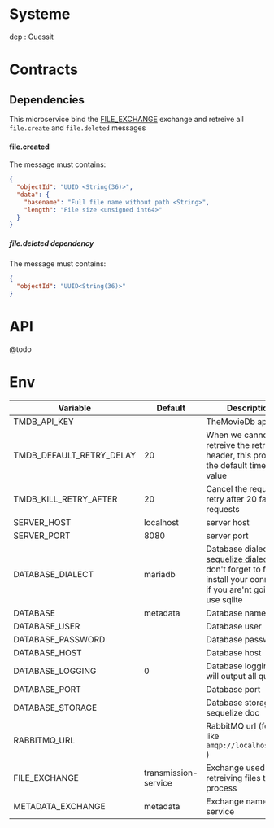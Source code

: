 Systeme
=======

dep : Guessit

Contracts
=========
## Dependencies

This microservice bind the [FILE_EXCHANGE](#Env) exchange and retreive all `file.create` and `file.deleted` messages

#### file.created
The message must contains:
```json
{
  "objectId": "UUID <String(36)>",
  "data": {
    "basename": "Full file name without path <String>",
    "length": "File size <unsigned int64>"
  } 
}
```

##### file.deleted dependency
The message must contains:
```json
{
  "objectId": "UUID<String(36)>"
}
```

### 

API
===
@todo

Env
===

Variable                | Default        | Description
----------------------- | -------------- | --------------
TMDB_API_KEY            |                | TheMovieDb api key
TMDB_DEFAULT_RETRY_DELAY | 20            | When we cannot retreive the retry-after header, this provide the default timeout value
TMDB_KILL_RETRY_AFTER   | 20             | Cancel the request retry after 20 failed requests
SERVER_HOST             | localhost      | server host
SERVER_PORT             | 8080           | server port
DATABASE_DIALECT        | mariadb        | Database dialect cf [sequelize dialect](http://docs.sequelizejs.com/en/1.7.0/docs/usage/#dialects), don't forget to fork & install your connector if you are'nt going to use sqlite
DATABASE                | metadata       | Database name
DATABASE_USER           |                | Database user
DATABASE_PASSWORD       |                | Database password
DATABASE_HOST           |                | Database host
DATABASE_LOGGING        | 0              | Database logging, it will output all queries
DATABASE_PORT           |                | Database port
DATABASE_STORAGE        |                | Database storage cf sequelize doc
RABBITMQ_URL            |                | RabbitMQ url (format like `amqp://localhost:5672` )
FILE_EXCHANGE           | transmission-service | Exchange used for retreiving files to process
METADATA_EXCHANGE       | metadata       | Exchange name of this service